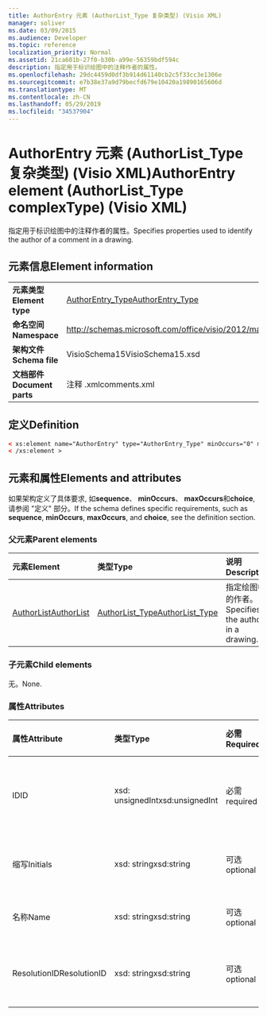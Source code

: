 ```yaml
---
title: AuthorEntry 元素 (AuthorList_Type 复杂类型) (Visio XML)
manager: soliver
ms.date: 03/09/2015
ms.audience: Developer
ms.topic: reference
localization_priority: Normal
ms.assetid: 21ca601b-27f0-b30b-a99e-56359bdf594c
description: 指定用于标识绘图中的注释作者的属性。
ms.openlocfilehash: 29dc4459d0df3b914d61140cb2c5f33cc3e1306e
ms.sourcegitcommit: e7b38e37a9d79becfd679e10420a19890165606d
ms.translationtype: MT
ms.contentlocale: zh-CN
ms.lasthandoff: 05/29/2019
ms.locfileid: "34537904"
---
```

# <a name="authorentry-element-authorlisttype-complextype-visio-xml"></a><span data-ttu-id="b554a-103">AuthorEntry 元素 (AuthorList_Type 复杂类型) (Visio XML)</span><span class="sxs-lookup"><span data-stu-id="b554a-103">AuthorEntry element (AuthorList_Type complexType) (Visio XML)</span></span>

<span data-ttu-id="b554a-104">指定用于标识绘图中的注释作者的属性。</span><span class="sxs-lookup"><span data-stu-id="b554a-104">Specifies properties used to identify the author of a comment in a drawing.</span></span>
  
## <a name="element-information"></a><span data-ttu-id="b554a-105">元素信息</span><span class="sxs-lookup"><span data-stu-id="b554a-105">Element information</span></span>

|||
|:-----|:-----|
|<span data-ttu-id="b554a-106">**元素类型**</span><span class="sxs-lookup"><span data-stu-id="b554a-106">**Element type**</span></span> <br/> |[<span data-ttu-id="b554a-107">AuthorEntry_Type</span><span class="sxs-lookup"><span data-stu-id="b554a-107">AuthorEntry_Type</span></span>](authorentry_type-complextypevisio-xml.md) <br/> |
|<span data-ttu-id="b554a-108">**命名空间**</span><span class="sxs-lookup"><span data-stu-id="b554a-108">**Namespace**</span></span> <br/> |http://schemas.microsoft.com/office/visio/2012/main  <br/> |
|<span data-ttu-id="b554a-109">**架构文件**</span><span class="sxs-lookup"><span data-stu-id="b554a-109">**Schema file**</span></span> <br/> |<span data-ttu-id="b554a-110">VisioSchema15</span><span class="sxs-lookup"><span data-stu-id="b554a-110">VisioSchema15.xsd</span></span>  <br/> |
|<span data-ttu-id="b554a-111">**文档部件**</span><span class="sxs-lookup"><span data-stu-id="b554a-111">**Document parts**</span></span> <br/> |<span data-ttu-id="b554a-112">注释 .xml</span><span class="sxs-lookup"><span data-stu-id="b554a-112">comments.xml</span></span>  <br/> |
   
## <a name="definition"></a><span data-ttu-id="b554a-113">定义</span><span class="sxs-lookup"><span data-stu-id="b554a-113">Definition</span></span>

```XML
< xs:element name="AuthorEntry" type="AuthorEntry_Type" minOccurs="0" maxOccurs="unbounded" >
< /xs:element >
```

## <a name="elements-and-attributes"></a><span data-ttu-id="b554a-114">元素和属性</span><span class="sxs-lookup"><span data-stu-id="b554a-114">Elements and attributes</span></span>

<span data-ttu-id="b554a-115">如果架构定义了具体要求, 如**sequence**、 **minOccurs**、 **maxOccurs**和**choice**, 请参阅 "定义" 部分。</span><span class="sxs-lookup"><span data-stu-id="b554a-115">If the schema defines specific requirements, such as **sequence**, **minOccurs**, **maxOccurs**, and **choice**, see the definition section.</span></span> 
  
### <a name="parent-elements"></a><span data-ttu-id="b554a-116">父元素</span><span class="sxs-lookup"><span data-stu-id="b554a-116">Parent elements</span></span>

|<span data-ttu-id="b554a-117">**元素**</span><span class="sxs-lookup"><span data-stu-id="b554a-117">**Element**</span></span>|<span data-ttu-id="b554a-118">**类型**</span><span class="sxs-lookup"><span data-stu-id="b554a-118">**Type**</span></span>|<span data-ttu-id="b554a-119">**说明**</span><span class="sxs-lookup"><span data-stu-id="b554a-119">**Description**</span></span>|
|:-----|:-----|:-----|
|[<span data-ttu-id="b554a-120">AuthorList</span><span class="sxs-lookup"><span data-stu-id="b554a-120">AuthorList</span></span>](authorlist-element-comments_type-complextypevisio-xml.md) <br/> |[<span data-ttu-id="b554a-121">AuthorList_Type</span><span class="sxs-lookup"><span data-stu-id="b554a-121">AuthorList_Type</span></span>](authorlist_type-complextypevisio-xml.md) <br/> |<span data-ttu-id="b554a-122">指定绘图中的作者。</span><span class="sxs-lookup"><span data-stu-id="b554a-122">Specifies the authors in a drawing.</span></span>  <br/> |
   
### <a name="child-elements"></a><span data-ttu-id="b554a-123">子元素</span><span class="sxs-lookup"><span data-stu-id="b554a-123">Child elements</span></span>

<span data-ttu-id="b554a-124">无。</span><span class="sxs-lookup"><span data-stu-id="b554a-124">None.</span></span>
  
### <a name="attributes"></a><span data-ttu-id="b554a-125">属性</span><span class="sxs-lookup"><span data-stu-id="b554a-125">Attributes</span></span>

|<span data-ttu-id="b554a-126">**属性**</span><span class="sxs-lookup"><span data-stu-id="b554a-126">**Attribute**</span></span>|<span data-ttu-id="b554a-127">**类型**</span><span class="sxs-lookup"><span data-stu-id="b554a-127">**Type**</span></span>|<span data-ttu-id="b554a-128">**必需**</span><span class="sxs-lookup"><span data-stu-id="b554a-128">**Required**</span></span>|<span data-ttu-id="b554a-129">**描述**</span><span class="sxs-lookup"><span data-stu-id="b554a-129">**Description**</span></span>|<span data-ttu-id="b554a-130">**可能的值**</span><span class="sxs-lookup"><span data-stu-id="b554a-130">**Possible values**</span></span>|
|:-----|:-----|:-----|:-----|:-----|
|<span data-ttu-id="b554a-131">ID</span><span class="sxs-lookup"><span data-stu-id="b554a-131">ID</span></span>  <br/> |<span data-ttu-id="b554a-132">xsd: unsignedInt</span><span class="sxs-lookup"><span data-stu-id="b554a-132">xsd:unsignedInt</span></span>  <br/> |<span data-ttu-id="b554a-133">必需</span><span class="sxs-lookup"><span data-stu-id="b554a-133">required</span></span>  <br/> |<span data-ttu-id="b554a-134">一个用于标识作者的基于1的值。</span><span class="sxs-lookup"><span data-stu-id="b554a-134">A one-based value that identifies the author.</span></span>  <br/> |<span data-ttu-id="b554a-135">Xsd: unsignedInt 类型的值。</span><span class="sxs-lookup"><span data-stu-id="b554a-135">Values of the xsd:unsignedInt type.</span></span>  <br/> |
|<span data-ttu-id="b554a-136">缩写</span><span class="sxs-lookup"><span data-stu-id="b554a-136">Initials</span></span>  <br/> |<span data-ttu-id="b554a-137">xsd: string</span><span class="sxs-lookup"><span data-stu-id="b554a-137">xsd:string</span></span>  <br/> |<span data-ttu-id="b554a-138">可选</span><span class="sxs-lookup"><span data-stu-id="b554a-138">optional</span></span>  <br/> |<span data-ttu-id="b554a-139">作者的姓名首字母缩写。</span><span class="sxs-lookup"><span data-stu-id="b554a-139">The initials of the author.</span></span>  <br/> |<span data-ttu-id="b554a-140">Xsd: string 类型的值。</span><span class="sxs-lookup"><span data-stu-id="b554a-140">Values of the xsd:string type.</span></span>  <br/> |
|<span data-ttu-id="b554a-141">名称</span><span class="sxs-lookup"><span data-stu-id="b554a-141">Name</span></span>  <br/> |<span data-ttu-id="b554a-142">xsd: string</span><span class="sxs-lookup"><span data-stu-id="b554a-142">xsd:string</span></span>  <br/> |<span data-ttu-id="b554a-143">可选</span><span class="sxs-lookup"><span data-stu-id="b554a-143">optional</span></span>  <br/> |<span data-ttu-id="b554a-144">作者的姓名。</span><span class="sxs-lookup"><span data-stu-id="b554a-144">The name of the author.</span></span>  <br/> |<span data-ttu-id="b554a-145">Xsd: string 类型的值。</span><span class="sxs-lookup"><span data-stu-id="b554a-145">Values of the xsd:string type.</span></span>  <br/> |
|<span data-ttu-id="b554a-146">ResolutionID</span><span class="sxs-lookup"><span data-stu-id="b554a-146">ResolutionID</span></span>  <br/> |<span data-ttu-id="b554a-147">xsd: string</span><span class="sxs-lookup"><span data-stu-id="b554a-147">xsd:string</span></span>  <br/> |<span data-ttu-id="b554a-148">可选</span><span class="sxs-lookup"><span data-stu-id="b554a-148">optional</span></span>  <br/> |<span data-ttu-id="b554a-149">作者的唯一标识符。</span><span class="sxs-lookup"><span data-stu-id="b554a-149">A unique identifier for the author.</span></span>  <br/> |<span data-ttu-id="b554a-150">Xsd: string 类型的值。</span><span class="sxs-lookup"><span data-stu-id="b554a-150">Values of the xsd:string type.</span></span>  <br/> |
   

